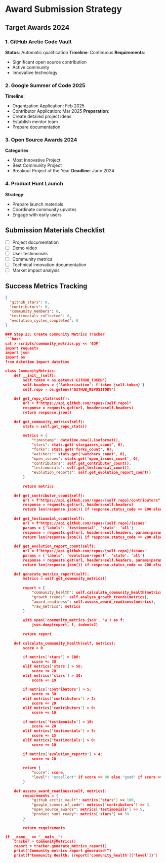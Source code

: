 # Award Submission Strategy

## Target Awards 2024

### 1. GitHub Arctic Code Vault
**Status**: Automatic qualification
**Timeline**: Continuous
**Requirements**: 
- Significant open source contribution
- Active community
- Innovative technology

### 2. Google Summer of Code 2025
**Timeline**: 
- Organization Application: Feb 2025
- Contributor Application: Mar 2025
**Preparation**:
- Create detailed project ideas
- Establish mentor team
- Prepare documentation

### 3. Open Source Awards 2024
**Categories**:
- Most Innovative Project
- Best Community Project
- Breakout Project of the Year
**Deadline**: June 2024

### 4. Product Hunt Launch
**Strategy**:
- Prepare launch materials
- Coordinate community upvotes
- Engage with early users

## Submission Materials Checklist
- [ ] Project documentation
- [ ] Demo video
- [ ] User testimonials
- [ ] Community metrics
- [ ] Technical innovation documentation
- [ ] Market impact analysis

## Success Metrics Tracking
```json
{
  "github_stars": 0,
  "contributors": 0,
  "community_members": 0,
  "testimonials_collected": 0,
  "evolution_cycles_completed": 0
}

### Step 23: Create Community Metrics Tracker
```bash
cat > scripts/community_metrics.py << 'EOF'
import requests
import json
import os
from datetime import datetime

class CommunityMetrics:
    def __init__(self):
        self.token = os.getenv('GITHUB_TOKEN')
        self.headers = {'Authorization': f'token {self.token}'}
        self.repo = os.getenv('GITHUB_REPOSITORY')
    
    def get_repo_stats(self):
        url = f"https://api.github.com/repos/{self.repo}"
        response = requests.get(url, headers=self.headers)
        return response.json()
    
    def get_community_metrics(self):
        stats = self.get_repo_stats()
        
        metrics = {
            "timestamp": datetime.now().isoformat(),
            "stars": stats.get('stargazers_count', 0),
            "forks": stats.get('forks_count', 0),
            "watchers": stats.get('watchers_count', 0),
            "open_issues": stats.get('open_issues_count', 0),
            "contributors": self.get_contributor_count(),
            "testimonials": self.get_testimonial_count(),
            "evolution_reports": self.get_evolution_report_count()
        }
        
        return metrics
    
    def get_contributor_count(self):
        url = f"https://api.github.com/repos/{self.repo}/contributors"
        response = requests.get(url, headers=self.headers)
        return len(response.json()) if response.status_code == 200 else 0
    
    def get_testimonial_count(self):
        url = f"https://api.github.com/repos/{self.repo}/issues"
        params = {'labels': 'testimonial', 'state': 'all'}
        response = requests.get(url, headers=self.headers, params=params)
        return len(response.json()) if response.status_code == 200 else 0
    
    def get_evolution_report_count(self):
        url = f"https://api.github.com/repos/{self.repo}/issues"
        params = {'labels': 'evolution-report', 'state': 'all'}
        response = requests.get(url, headers=self.headers, params=params)
        return len(response.json()) if response.status_code == 200 else 0
    
    def generate_metrics_report(self):
        metrics = self.get_community_metrics()
        
        report = {
            "community_health": self.calculate_community_health(metrics),
            "growth_trends": self.analyze_growth_trends(metrics),
            "award_readiness": self.assess_award_readiness(metrics),
            "raw_metrics": metrics
        }
        
        with open('community_metrics.json', 'w') as f:
            json.dump(report, f, indent=2)
        
        return report
    
    def calculate_community_health(self, metrics):
        score = 0
        
        if metrics['stars'] > 100:
            score += 30
        elif metrics['stars'] > 50:
            score += 20
        elif metrics['stars'] > 10:
            score += 10
        
        if metrics['contributors'] > 5:
            score += 30
        elif metrics['contributors'] > 2:
            score += 20
        elif metrics['contributors'] > 0:
            score += 10
        
        if metrics['testimonials'] > 10:
            score += 20
        elif metrics['testimonials'] > 5:
            score += 15
        elif metrics['testimonials'] > 0:
            score += 10
        
        if metrics['evolution_reports'] > 4:
            score += 20
        
        return {
            "score": score,
            "level": "excellent" if score >= 80 else "good" if score >= 60 else "developing"
        }
    
    def assess_award_readiness(self, metrics):
        requirements = {
            "github_arctic_vault": metrics['stars'] >= 100,
            "google_summer_of_code": metrics['contributors'] >= 3,
            "open_source_awards": metrics['testimonials'] >= 5,
            "product_hunt_ready": metrics['stars'] >= 50
        }
        
        return requirements

if __name__ == "__main__":
    tracker = CommunityMetrics()
    report = tracker.generate_metrics_report()
    print("Community metrics report generated!")
    print(f"Community Health: {report['community_health']['level']}")
